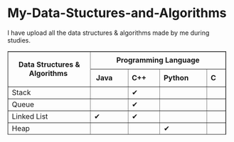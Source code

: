 # My-Data-Stuctures-and-Algorithms
I have upload all the data structures & algorithms made by me during studies. 
<table border="1" style="height: 188px; width: 492px;">
<tbody>
<tr>
<td style="width: 168px; text-align: center;" rowspan="2">
<p><strong>Data Structures & Algorithms</strong>&nbsp;</p>
</td>
<td style="width: 340px; text-align: center;" colspan="4"><strong>Programming Language</strong></td>
</tr>
<tr>
<td style=“width: 85px; text-align: center;” align=“center”><strong>&nbsp;Java</strong></td>
<td style=“width: 85px; text-align: center;” align=“center”><strong>C++</strong></td>
<td style=“width: 85px; text-align: center;” align=“center”><strong>Python</strong></td>
<td style=“width: 85px; text-align: center;” align=“center”><strong>C</strong></td>
</tr>
<tr>
<td style="width: 168px;">Stack</td>
<td style=“width: 85px; text-align: center;” align=“center”>&nbsp;</td>
<td style=“width: 85px; text-align: center;” align=“center”>✔</td>
<td style=“width: 85px; text-align: center;” align=“center”>&nbsp;</td>
<td style=“width: 85px; text-align: center;” align=“center”>&nbsp;</td>
</tr>
<tr>
<td style="width: 168px;">Queue</td>
<td style=“width: 85px; text-align: center;” align=“center”>&nbsp;</td>
<td style=“width: 85px; text-align: center;” align=“center”>✔</td>
<td style=“width: 85px; text-align: center;” align=“center”>&nbsp;</td>
<td style=“width: 85px; text-align: center;” align=“center”>&nbsp;</td>
</tr>
<tr>
<td style="width: 168px;">Linked List&nbsp;</td>
<td style=“width: 85px; text-align: center;” align=“center”>✔</td>
<td style=“width: 85px; text-align: center;” align=“center”>✔</td>
<td style=“width: 85px; text-align: center;” align=“center”>&nbsp;</td>
<td style=“width: 85px; text-align: center;” align=“center”>&nbsp;</td>
</tr>
<tr>
<td style="width: 168px;">Heap</td>
<td style=“width: 85px; text-align: center;” align=“center”>&nbsp;</td>
<td style=“width: 85px; text-align: center;” align=“center”>&nbsp;</td>
<td style=“width: 85px; text-align: center;” align=“center”>✔</td>
<td style=“width: 85px; text-align: center;” align=“center”>&nbsp;</td>
</tr>
<tr>
<td style="width: 168px;">Binary Search Tree</td>
<td style=“width: 85px; text-align: center;” align=“center”>&nbsp;</td>
<td style=“width: 85px; text-align: center;” align=“center”>&nbsp;</td>
<td style=“width: 85px; text-align: center;” align=“center”>&nbsp;</td>
<td style=“width: 85px; text-align: center;” align=“center”>&nbsp;</td>
</tr>
</tbody>
</table>
